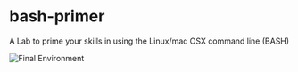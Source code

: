 # bash-primer

A Lab to prime your skills in using the Linux/mac OSX command line (BASH)

![Final Environment](https://user-images.githubusercontent.com/3911650/45897131-855b5e80-bd93-11e8-80ab-cd117fb69685.png)
